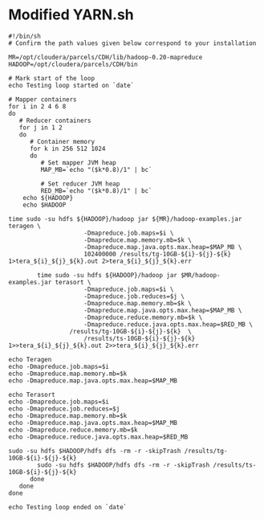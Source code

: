 # Modified YARN.sh

	#!/bin/sh
	# Confirm the path values given below correspond to your installation
	
	MR=/opt/cloudera/parcels/CDH/lib/hadoop-0.20-mapreduce
	HADOOP=/opt/cloudera/parcels/CDH/bin
	
	# Mark start of the loop
	echo Testing loop started on `date`
	
	# Mapper containers
	for i in 2 4 6 8
	do
	   # Reducer containers
	   for j in 1 2
	   do
	      # Container memory
	      for k in 256 512 1024
	      do
	         # Set mapper JVM heap
	         MAP_MB=`echo "($k*0.8)/1" | bc`
	
	         # Set reducer JVM heap
	         RED_MB=`echo "($k*0.8)/1" | bc`
		echo ${HADOOP}
		echo $HADOOP
	
	time sudo -su hdfs ${HADOOP}/hadoop jar ${MR}/hadoop-examples.jar teragen \
	                     -Dmapreduce.job.maps=$i \
	                     -Dmapreduce.map.memory.mb=$k \
	                     -Dmapreduce.map.java.opts.max.heap=$MAP_MB \
	                     102400000 /results/tg-10GB-${i}-${j}-${k} 1>tera_${i}_${j}_${k}.out 2>tera_${i}_${j}_${k}.err
	
	        time sudo -su hdfs ${HADOOP}/hadoop jar $MR/hadoop-examples.jar terasort \
	                     -Dmapreduce.job.maps=$i \
	                     -Dmapreduce.job.reduces=$j \
	                     -Dmapreduce.map.memory.mb=$k \
	                     -Dmapreduce.map.java.opts.max.heap=$MAP_MB \
	                     -Dmapreduce.reduce.memory.mb=$k \
	                     -Dmapreduce.reduce.java.opts.max.heap=$RED_MB \
		             /results/tg-10GB-${i}-${j}-${k}  \
	                     /results/ts-10GB-${i}-${j}-${k} 1>>tera_${i}_${j}_${k}.out 2>>tera_${i}_${j}_${k}.err
	
	echo Teragen
	echo -Dmapreduce.job.maps=$i
	echo -Dmapreduce.map.memory.mb=$k
	echo -Dmapreduce.map.java.opts.max.heap=$MAP_MB
	
	echo Terasort
	echo -Dmapreduce.job.maps=$i
	echo -Dmapreduce.job.reduces=$j
	echo -Dmapreduce.map.memory.mb=$k
	echo -Dmapreduce.map.java.opts.max.heap=$MAP_MB
	echo -Dmapreduce.reduce.memory.mb=$k
	echo -Dmapreduce.reduce.java.opts.max.heap=$RED_MB
	
	sudo -su hdfs $HADOOP/hdfs dfs -rm -r -skipTrash /results/tg-10GB-${i}-${j}-${k}
	        sudo -su hdfs $HADOOP/hdfs dfs -rm -r -skipTrash /results/ts-10GB-${i}-${j}-${k}
	      done
	   done
	done
	
	echo Testing loop ended on `date`